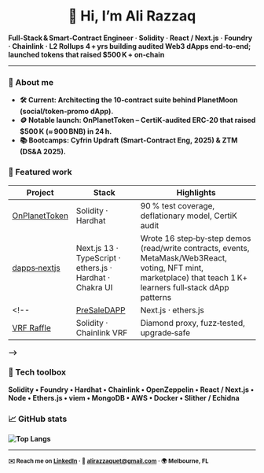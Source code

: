 <h1 align="center">👋 Hi, I’m Ali Razzaq</h1>

<p align="center">

  <b>Full‑Stack & Smart‑Contract Engineer · Solidity · React / Next.js · Foundry · Chainlink · L2 Rollups <b>
  4 + yrs building audited Web3 dApps end‑to‑end; launched tokens that raised $500 K + on‑chain

</p>

---

### 🔑 About me
- 🛠 **Current:** Architecting the 10‑contract suite behind **PlanetMoon** (social/token‑promo dApp).  
- 🪙 **Notable launch:** **OnPlanetToken** – CertiK‑audited ERC‑20 that raised **$500 K** (≈ 900 BNB) in 24 h.  
- 📚 **Bootcamps:** Cyfrin Updraft (Smart‑Contract Eng, 2025) & ZTM (DS&A 2025).  

### 🚀 Featured work
| Project | Stack | Highlights |
|---------|-------|------------|
| [OnPlanetToken](https://github.com/OnPlanet-io/onPlanetToken) | Solidity · Hardhat | 90 % test coverage, deflationary model, CertiK audit |
| [dapps‑nextjs](https://github.com/panaverse/dapps-nextjs) | Next.js 13 · TypeScript · ethers.js · Hardhat · Chakra UI | Wrote 16 step‑by‑step demos (read/write contracts, events, MetaMask/Web3React, voting, NFT mint, marketplace) that teach 1 K+ learners full‑stack dApp patterns |
<!--| [PreSaleDAPP](https://github.com/alirazzaq-dev/PreSaleDAPP) | Next.js · ethers.js | Launchpad UI, WalletConnect V2, deploy <10 min |
| [VRF Raffle](https://github.com/alirazzaq-dev/vrf-raffle) | Solidity · Chainlink VRF | Diamond proxy, fuzz‑tested, upgrade‑safe |
-->

### 🧰 Tech toolbox
Solidity • Foundry • Hardhat • Chainlink • OpenZeppelin • React / Next.js • Node • Ethers.js • viem • MongoDB • AWS • Docker • Slither / Echidna

### 📈 GitHub stats
<!-- 
[![Streak](https://github-readme-stats.vercel.app/api?username=alirazzaq-dev&show_icons=true&hide_border=true&count_private=true&include_all_commits=true&theme=default&custom_title=GitHubÂ Streak)](https://github.com/anuraghazra/github-readme-stats)
-->


![Top Langs](https://github-readme-stats.vercel.app/api/top-langs/?username=alirazzaq-dev&layout=compact)

---

<sup>✉️ Reach me on <a href="https://www.linkedin.com/in/alirazzaq-dev">LinkedIn</a> · 
💌 alirazzaquet@gmail.com · 🌍 Melbourne, FL</sup>
